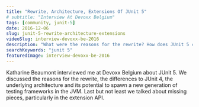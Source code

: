 ```yaml
---
title: "Rewrite, Architecture, Extensions Of JUnit 5"
# subtitle: "Interview At Devoxx Belgium"
tags: [community, junit-5]
date: 2016-12-06
slug: junit-5-rewrite-architecture-extensions
videoSlug: interview-devoxx-be-2016
description: "What were the reasons for the rewrite? How does JUnit 5 compare to JUnit 4? What's so special about the architecture and the extension points?"
searchKeywords: "junit 5"
featuredImage: interview-devoxx-be-2016
---
```


Katharine Beaumont interviewed me at Devoxx Belgium about JUnit 5.
We discussed the reasons for the rewrite, the differences to JUnit 4, the underlying architecture and its potential to spawn a new generation of testing frameworks in the JVM.
Last but not least we talked about missing pieces, particularly in the extension API.
